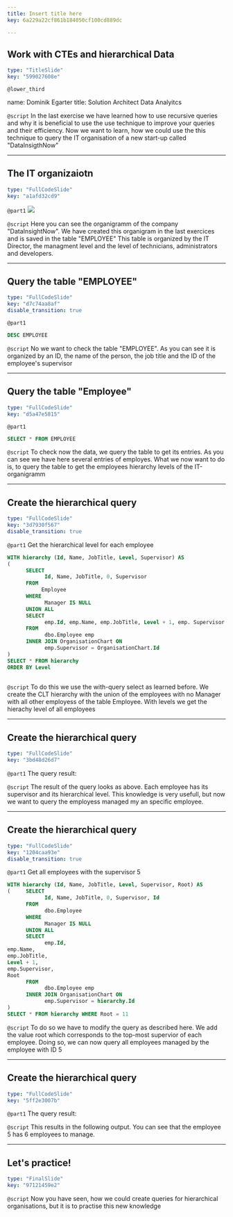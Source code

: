 ```yaml
---
title: Insert title here
key: 6a229a22cf861b184050cf100cd889dc

---
```

## Work with CTEs and hierarchical Data

```yaml
type: "TitleSlide"
key: "599027608e"
```

`@lower_third`

name: Dominik Egarter
title: Solution Architect Data Analyitcs


`@script`
In the last exercise we have learned how to use recursive queries and why it is beneficial to use the use technique to improve your queries and their efficiency. Now we want to learn, how we could use the this technique to query the IT organisation of a new start-up called "DataInsigthNow"


---
## The IT organizaiotn

```yaml
type: "FullCodeSlide"
key: "a1afd32cd9"
```

`@part1`
![](https://assets.datacamp.com/production/repositories/4213/datasets/db04da806342ebb645063f6bc6822e5b4fa0e6d1/ITorganigramm.png)


`@script`
Here you can see the organigramm of the company "DataInsightNow". We have created this organigram in the last exercices and is saved in the table "EMPLOYEE" This table is organized by the IT Director, the managment level and the level of technicians, administrators and developers.


---
## Query the table "EMPLOYEE"

```yaml
type: "FullCodeSlide"
key: "d7c74aa8af"
disable_transition: true
```

`@part1`
```sql
DESC EMPLOYEE
```


`@script`
No we want to check the table "EMPLOYEE". As you can see it is organized by an ID, the name of the person, the job title and the ID of the employee's supervisor


---
## Query the table "Employee"

```yaml
type: "FullCodeSlide"
key: "d5a47e5815"
```

`@part1`
```sql
SELECT * FROM EMPLOYEE
```


`@script`
To check now the data, we query the table to get its entries. As you can see we have here several entries of employes. What we now want to do is, to query the  table to get the employees hierarchy levels of the IT-organigramm


---
## Create the hierarchical query

```yaml
type: "FullCodeSlide"
key: "3d7930f567"
disable_transition: true
```

`@part1`
Get the hierarchical level for each employee
```sql
WITH hierarchy (Id, Name, JobTitle, Level, Supervisor) AS 
(
      SELECT
            Id, Name, JobTitle, 0, Supervisor
      FROM
           Employee
      WHERE 
            Manager IS NULL
      UNION ALL 
      SELECT
            emp.Id, emp.Name, emp.JobTitle, Level + 1, emp. Supervisor
      FROM
            dbo.Employee emp
      INNER JOIN OrganisationChart ON 
            emp.Supervisor = OrganisationChart.Id
)
SELECT * FROM hierarchy
ORDER BY Level
	
```


`@script`
To do this we use the with-query select as learned before. We create the CLT hierarchy with the union of the employees with no Manager with all other employess of the table Employee. With levels we get the hierachy level of all employees


---
## Create the hierarchical query

```yaml
type: "FullCodeSlide"
key: "3bd48d26d7"
```

`@part1`
The query result:


`@script`
The result of the query looks as above. Each employee has its supervisor and its hierarchical level. This knowledge is very usefull, but now we want to query the employess managed my an specific employee.


---
## Create the hierarchical query

```yaml
type: "FullCodeSlide"
key: "1204caa93e"
disable_transition: true
```

`@part1`
Get all employees with the supervisor 5
```sql
WITH hierarchy (Id, Name, JobTitle, Level, Supervisor, Root) AS
(     SELECT
            Id, Name, JobTitle, 0, Supervisor, Id
      FROM
            dbo.Employee
      WHERE 
            Manager IS NULL
      UNION ALL 
      SELECT
            emp.Id, 
emp.Name, 
emp.JobTitle, 
Level + 1, 
emp.Supervisor, 
Root
      FROM
            dbo.Employee emp
      INNER JOIN OrganisationChart ON 
            emp.Supervisor = hierarchy.Id
)
SELECT * FROM hierarchy WHERE Root = 11
```


`@script`
To do so we have to modify the query as described here. We add the value root which corresponds to the top-most supervior of each employee. Doing so, we can now query all employees managed by the employee with ID 5


---
## Create the hierarchical query

```yaml
type: "FullCodeSlide"
key: "5ff2e3007b"
```

`@part1`
The query result:


`@script`
This results in the following output. You can see that the employee 5 has 6 employees to manage.


---
## Let's practice!

```yaml
type: "FinalSlide"
key: "97121459e2"
```

`@script`
Now you have seen, how we could create queries for hierarchical organisations, but it is to practise this new knowledge

